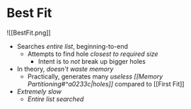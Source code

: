 # Best Fit

![[BestFit.png]]

- Searches *entire list*, beginning-to-end
	- Attempts to find hole *closest to required size*
		- Intent is to *not* break up bigger holes
- In theory, *doesn't waste memory*
	- Practically, generates many *useless [[Memory Partitioning#^a0233c|holes]]* compared to [[First Fit]]
- *Extremely slow*
	- *Entire list searched*